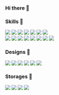 ### Hi there 👋

### Skills 💪
<div>
  <div>
    <img src="https://img.shields.io/badge/HTML5-E34F26?style=flat-square&logo=HTML5&logoColor=white"/>
    <img src="https://img.shields.io/badge/CSS3-1572B6?style=flat-square&logo=CSS3&logoColor=white"/>
    <img src="https://img.shields.io/badge/JavaScript-F7DF1E?style=flat-square&logo=JavaScript&logoColor=white"/>
    <img src="https://img.shields.io/badge/TypeScript-3178C6?style=flat-square&logo=TypeScript&logoColor=white"/>
    <img src="https://img.shields.io/badge/React-222?style=flat-square&logo=React&logoColor=61DAFB"/>
    <img src="https://img.shields.io/badge/React Native-222?style=flat-square&logo=React&logoColor=61DAFB"/>
    <img src="https://img.shields.io/badge/React PWA-222?style=flat-square&logo=React&logoColor=61DAFB"/>
  </div
  <div>
    <img src="https://img.shields.io/badge/NPM-CB3837?style=flat-square&logo=npm&logoColor=white"/>
    <img src="https://img.shields.io/badge/Redux-764ABC?style=flat-square&logo=redux&logoColor=white"/>
    <img src="https://img.shields.io/badge/Recoil-3578E5?style=flat-square&logo=recoil&logoColor=white"/>
    <img src="https://img.shields.io/badge/Next.js-000?style=flat-square&logo=next.js&logoColor=white"/>
    <img src="https://img.shields.io/badge/Node.js-339933?style=flat-square&logo=Node.js&logoColor=white"/>
    <img src="https://img.shields.io/badge/Express-00AAE7?style=flat-square&logo=express&logoColor=white"/>
    <img src="https://img.shields.io/badge/Aws Amplify-ff9900?style=flat-square&logo=awsamplify&logoColor=white"/>
    <img src="https://img.shields.io/badge/Git-f05032?style=flat-square&logo=Git&logoColor=white"/>
  </div>
</div>

### Designs 🎨
<div>
  <img src="https://img.shields.io/badge/MUI-007FFF?style=flat-square&logo=mui&logoColor=white"/>
  <img src="https://img.shields.io/badge/Bootstrap-7952b3?style=flat-square&logo=bootstrap&logoColor=white"/>
  <img src="https://img.shields.io/badge/Styled Components-DB7093?style=flat-square&logo=styledcomponents&logoColor=white"/>
  <img src="https://img.shields.io/badge/Tailwned CSS-06B6D4?style=flat-square&logo=Tailwned CSS&logoColor=white"/>
  <img src="https://img.shields.io/badge/Zeplin-F0D722?style=flat-square&logo=Zeplin&logoColor=white"/>
  <img src="https://img.shields.io/badge/Figma-f24e1e?style=flat-square&logo=figma&logoColor=white"/>
</div>

### Storages 📂
<div>
  <img src="https://img.shields.io/badge/PostgreSQL-4169E1?style=flat-square&logo=PostgreSQL&logoColor=white"/>
  <img src="https://img.shields.io/badge/Redis-dc382d?style=flat-square&logo=Redis&logoColor=white"/>
  <img src="https://img.shields.io/badge/Amazon S3-569a31?style=flat-square&logo=amazons3&logoColor=white"/>
  <img src="https://img.shields.io/badge/Amazon DynamoDB-4053d6?style=flat-square&logo=amazondynamodb&logoColor=white"/>
</div>



<!--<img src="https://img.shields.io/badge/ - ?style=flat-square&logo= &logoColor=white"/>-->
